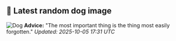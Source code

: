 ## 🐶 Latest random dog image
![Dog](https://images.dog.ceo/breeds/retriever-golden/n02099601_5857.jpg)
**Advice:** "The most important thing is the thing most easily forgotten."
*Updated: 2025-10-05 17:31 UTC*
